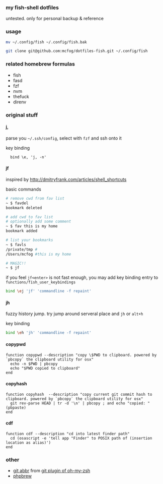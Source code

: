 ### my fish-shell dotfiles

untested. only for personal backup & reference

### usage 

```sh
mv ~/.config/fish ~/.config/fish.bak

git clone git@github.com:mcfog/dotfiles-fish.git ~/.config/fish
```

### related homebrew formulas

+ fish
+ fasd
+ fzf
+ nvm
+ thefuck
+ direnv

### original stuff

#### j,

parse you `~/.ssh/config`, select with `fzf` and ssh onto it

key binding
```
  bind \e, 'j, -n'
```


#### jf

inspired by <http://dmitryfrank.com/articles/shell_shortcuts>

basic commands

```sh
# remove cwd from fav list 
~ $ favdel
bookmark deleted

# add cwd to fav list
# optionally add some comment
~ $ fav this is my home
bookmark added

# list your bookmarks
~ $ favls
/private/tmp #
/Users/mcfog #this is my home

# MAGIC!!
~ $ jf
```

if you feel `jf<enter>` is not fast enough, you may add key binding entry to `functions/fish_user_keybindings`

```sh
bind \ej 'jf' 'commandline -f repaint'
```

#### jh

fuzzy history jump. try jump around serveral place and `jh` or `alt+h`

key binding
```sh
bind \eh 'jh' 'commandline -f repaint'
```

#### copypwd

```fish
function copypwd --description "copy \$PWD to clipboard. powered by `pbcopy` the clipboard utility for osx"
  echo -n $PWD | pbcopy
  echo "$PWD copied to clipboard"
end
```

#### copyhash

```fish
function copyhash  --description "copy current git commit hash to clipboard. powered by `pbcopy` the clipboard utility for osx"
  git rev-parse HEAD | tr -d '\n' | pbcopy ; and echo "copied: "(pbpaste)
end
```

#### cdf

```fish
function cdf --description "cd into latest finder path" 
  cd (osascript -e 'tell app "Finder" to POSIX path of (insertion location as alias)')
end
```

### other 

+ [git abbr](https://gist.github.com/mcfog/078c2a8ab6fd3d2158f3) from [git plugin of oh-my-zsh](https://github.com/robbyrussell/oh-my-zsh/blob/master/plugins/git/git.plugin.zsh)
+ [phpbrew](phpbrew.github.io/phpbrew/)
